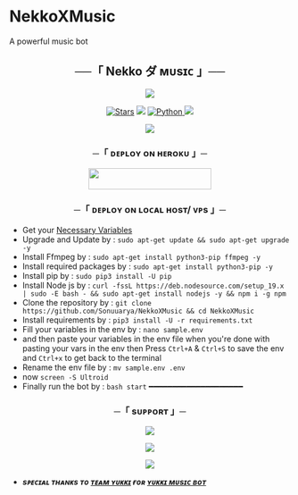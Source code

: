 # NekkoXMusic
A powerful music bot
<h2 align="center">
    ──「 Nekko ダ ᴍᴜsɪᴄ 」──
</h2>

<p align="center">
  <img src="https://graph.org/file/4a48711af2345b23d4513.jpg">
</p>

<p align="center">
<a href="https://github.com/Sonuuarya/NekkoXMusic/stargazers"><img src="https://img.shields.io/github/stars/Sonuuarya/NekkoXMusic?color=black&logo=github&logoColor=black&style=for-the-badge" alt="Stars" /></a>
<a href="https://github.com/Sonuuarya/NekkoXMusic/network/members"> <img src="https://img.shields.io/github/forks/Sonuuarya/NekkoXMusic?color=black&logo=github&logoColor=black&style=for-the-badge" /></a>
<a href="https://www.python.org/"> <img src="https://img.shields.io/badge/Written%20in-Python-orange?style=for-the-badge&logo=python" alt="Python" /> </a>
<a href="https://github.com/Sonuuarya/NekkoXMusic/commits/Sonuuarya"> <img src="https://img.shields.io/github/last-commit/Sonuuarya/NekkoXMusic?color=blue&logo=github&logoColor=green&style=for-the-badge" /></a>
</p>

<p align="center">
  <img src="https://telegra.ph/file/36be820a8775f0bfc773e.jpg">
</p>

<h3 align="center">
    ─「 ᴅᴇᴩʟᴏʏ ᴏɴ ʜᴇʀᴏᴋᴜ 」─
</h3>

<p align="center"><a href="https://dashboard.heroku.com/new?template=https://github.com/Sonuuarya/NekkoXMusic"> <img src="https://img.shields.io/badge/Deploy%20On%20Heroku-black?style=for-the-badge&logo=heroku" width="220" height="38.45"/></a></p>

<h3 align="center">
    ─「 ᴅᴇᴩʟᴏʏ ᴏɴ ʟᴏᴄᴀʟ ʜᴏsᴛ/ ᴠᴘs 」─
</h3>

- Get your [Necessary Variables](https://github.com/Sonuuarya/NekkoXMusic/blob/master/sample.env)
- Upgrade and Update by :
`sudo apt-get update && sudo apt-get upgrade -y`
- Install Ffmpeg by :
`sudo apt-get install python3-pip ffmpeg -y`
- Install required packages by :
`sudo apt-get install python3-pip -y`
- Install pip by :
`sudo pip3 install -U pip`
- Install Node js by :
`curl -fssL https://deb.nodesource.com/setup_19.x | sudo -E bash - && sudo apt-get install nodejs -y && npm i -g npm`
- Clone the repository by :
`git clone https://github.com/Sonuuarya/NekkoXMusic && cd NekkoXMusic`
- Install requirements by :
`pip3 install -U -r requirements.txt`
- Fill your variables in the env by :
  `nano sample.env`<br>
- and then paste your variables in the env file
when you're done with pasting your vars in the env then 
Press `Ctrl+A` & `Ctrl+S` to save the env and `Ctrl+x` to get back to the terminal  
- Rename the env file by :
 `mv sample.env .env`
- now `screen -S Ultroid`
- Finally run the bot by :
`bash start`
━━━━━━━━━━━━━━━━━━━━

<h3 align="center">
    ─「 sᴜᴩᴩᴏʀᴛ 」─
</h3>

<p align="center">
<a href="https://telegram.me/Sonuuarya"><img src="https://img.shields.io/badge/-Support%20Dev-blue.svg?style=for-the-badge&logo=Telegram"></a>
</p>

<p align="center">
<a href="https://telegram.me/NekkoSupport"><img src="https://img.shields.io/badge/-Support%20Group-blue.svg?style=for-the-badge&logo=Telegram"></a>
</p>

<p align="center">
<a href="https://telegram.me/FallenAssociation"><img src="https://img.shields.io/badge/-Support%20Channel-blue.svg?style=for-the-badge&logo=Telegram"></a>
</p>

- <b> _sᴩᴇᴄɪᴀʟ ᴛʜᴀɴᴋs ᴛᴏ [ᴛᴇᴀᴍ ʏᴜᴋᴋɪ](https://github.com/TeamYukki) ғᴏʀ [ʏᴜᴋᴋɪ ᴍᴜsɪᴄ ʙᴏᴛ](https://github.com/TeamYukki/YukkiMusicBot)_ </b>
